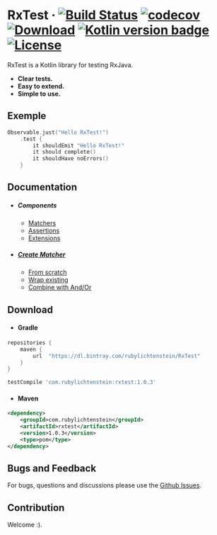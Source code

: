 # RxTest &middot; [![Build Status](https://travis-ci.org/RubyLichtenstein/RxTest.svg?branch=master)](https://travis-ci.org/RubyLichtenstein/RxTest) [![codecov](https://codecov.io/gh/RubyLichtenstein/RxTest/branch/master/graph/badge.svg)](https://codecov.io/gh/RubyLichtenstein/RxTest) [![Download](https://api.bintray.com/packages/rubylichtenstein/RxTest/com.rubylichtenstein.rxtest/images/download.svg)](https://bintray.com/rubylichtenstein/RxTest/com.rubylichtenstein.rxtest/_latestVersion) [![Kotlin version badge](https://img.shields.io/badge/kotlin-1.2.10-blue.svg)](http://kotlinlang.org/) [![License](https://img.shields.io/badge/License-Apache%202.0-blue.svg)](http://www.apache.org/licenses/LICENSE-2.0)

RxTest is a Kotlin library for testing RxJava.

* **Clear tests.**
* **Easy to extend.**
* **Simple to use.**

## Exemple
```kotlin
Observable.just("Hello RxTest!")
    .test {
        it shouldEmit "Hello RxTest!"
        it should complete()
        it shouldHave noErrors()
    }
```
## Documentation

 - ##### Components
 
   - [Matchers](https://github.com/RubyLichtenstein/RxTest/wiki/Matchers)
   - [Assertions](https://github.com/RubyLichtenstein/RxTest/wiki/Assertions)
   - [Extensions](https://github.com/RubyLichtenstein/RxTest/wiki/Extensions)    

 - ##### [Create Matcher](https://github.com/RubyLichtenstein/RxTest/wiki/Create-matcher)
   - [From scratch](https://github.com/RubyLichtenstein/RxTest/wiki/Create-matcher#1-from-scratch)
   - [Wrap existing](https://github.com/RubyLichtenstein/RxTest/wiki/Create-matcher#2-wrap-existing)
   - [Combine with And/Or](https://github.com/RubyLichtenstein/RxTest/wiki/Create-matcher#3-combine-with-andor)

## Download
- #### Gradle
```groovy
repositories {
    maven {
        url  "https://dl.bintray.com/rubylichtenstein/RxTest" 
    }
}
       
testCompile 'com.rubylichtenstein:rxtest:1.0.3'
```

- #### Maven
```xml
<dependency>
    <groupId>com.rubylichtenstein</groupId>
    <artifactId>rxtest</artifactId>
    <version>1.0.3</version>
    <type>pom</type>
</dependency>
```
## Bugs and Feedback

For bugs, questions and discussions please use the [Github Issues](https://github.com/RubyLichtenstein/RxTest/issues).

## Contribution 

Welcome :).



